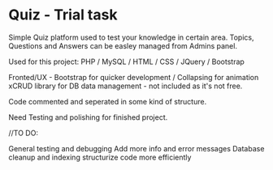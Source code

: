 # Quiz - Trial task

Simple Quiz platform used to test your knowledge in certain area.
Topics, Questions and Answers can be easley managed from Admins panel.

Used for this project:
PHP / MySQL / HTML / CSS / JQuery / Bootstrap

Fronted/UX - Bootstrap for quicker development / Collapsing for animation
xCRUD library for DB data management - not included as it's not free.

Code commented and seperated in some kind of structure.

Need Testing and polishing for finished project.

//TO DO:

  General testing and debugging
  Add more info and error messages
  Database cleanup and indexing
  structurize code more efficiently
